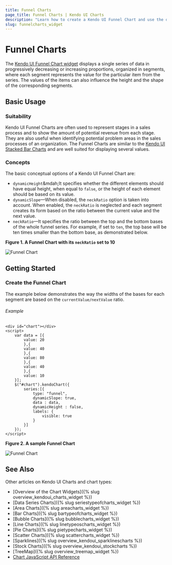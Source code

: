 ```yaml
---
title: Funnel Charts
page_title: Funnel Charts | Kendo UI Charts
description: "Learn how to create a Kendo UI Funnel Chart and use the different options it provides."
slug: funnelcharts_widget
---
```


# Funnel Charts

The [Kendo UI Funnel Chart widget](http://demos.telerik.com/kendo-ui/funnel-charts/index) displays a single series of data in progressively decreasing or increasing proportions, organized in segments, where each segment represents the value for the particular item from the series. The values of the items can also influence the height and the shape of the corresponding segments.

## Basic Usage

### Suitability

Kendo UI Funnel Charts are often used to represent stages in a sales process and to show the amount of potential revenue from each stage. They are also useful when identifying potential problem areas in the sales processes of an organization. The Funnel Charts are similar to the [Kendo UI Stacked Bar Charts](http://demos.telerik.com/kendo-ui/bar-charts/stacked-bar) and are well suited for displaying several values.

### Concepts

The basic conceptual options of a Kendo UI Funnel Chart are:

* `dynamicHeight`&mdah;It specifies whether the different elements should have equal height, when equal to `false`, or the height of each element should be based on its value.
* `dynamicSlope`&mdash;When disabled, the `neckRatio` option is taken into account. When enabled, the `neckRatio` is neglected and each segment creates its form based on the ratio between the current value and the next value.
* `neckRatio`&mdash;It specifies the ratio between the top and the bottom bases of the whole funnel series. For example, if set to `ten`, the top base will be ten times smaller than the bottom base, as demonstrated below.

**Figure 1. A Funnel Chart with its `neckRatio` set to 10**

![Funnel Chart](/controls/charts/chart-types/funnel-neckratio.png)

## Getting Started

### Create the Funnel Chart

The example below demonstrates the way the widths of the bases for each segment are based on the `currentValue/nextValue` ratio.

###### Example

    <div id="chart"></div>
    <script>
        var data = [{
            value: 20
            },{
            value: 40
            },{
            value: 80
            },{
            value: 40
            },{
            value: 10
        }];
        $("#chart").kendoChart({
            series:[{
                type: "funnel",
                dynamicSlope: true,
                data : data,
                dynamicHeight : false,
                labels: {
                    visible: true
                }
            }]
        });
    </script>

**Figure 2. A sample Funnel Chart**

![Funnel Chart](/controls/charts/chart-types/funnel-dynamicslope.png)

## See Also

Other articles on Kendo UI Charts and chart types:

* [Overview of the Chart Widgets]({% slug overview_kendoui_charts_widget %})
* [Data Series Charts]({% slug seriestypeofcharts_widget %})
* [Area Charts]({% slug areacharts_widget %})
* [Bar Charts]({% slug bartypeofcharts_widget %})
* [Bubble Charts]({% slug bubblecharts_widget %})
* [Line Charts]({% slug linetypeoscharts_widget %})
* [Pie Charts]({% slug pietypecharts_widget %})
* [Scatter Charts]({% slug scattercharts_widget %})
* [Sparklines]({% slug overview_kendoui_sparklinescharts %})
* [Stock Charts]({% slug overview_kendoui_stockcharts %})
* [TreeMap]({% slug overview_treemap_widget %})
* [Chart JavaScript API Reference](/api/javascript/dataviz/ui/chart)
